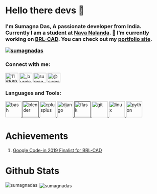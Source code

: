 # Hello there devs 👋
<bold><h3>I'm Sumagna Das, A passionate developer from India. Currently I am a student at <a href="navanalanda.org.in">Nava Nalanda</a>. 🔭 I’m currently working on <a href='https://sourceforge.net/projects/brlcad/'>BRL-CAD</a>. You can check out my <a href="sumagnadas.github.io">portfolio site</a>.</bold>

<p align="left"> <a href="https://github.com/ryo-ma/github-profile-trophy"><img src="https://github-profile-trophy.vercel.app/?username=sumagnadas" alt="sumagnadas" /></a> </p> 

<p align="left">
<h3 align="left">Connect with me:</h3>
<a href="https://stackoverflow.com/users/11658915" target="blank"><img align="center" src="https://cdn.jsdelivr.net/npm/simple-icons@3.0.1/icons/stackoverflow.svg" alt="11658915" height="30" width="40" /></a>
<a href="https://instagram.com/_burningphoenix" target="blank"><img align="center" src="https://cdn.jsdelivr.net/npm/simple-icons@3.0.1/icons/instagram.svg" alt="_burningphoenix" height="30" width="40" /></a>
<a href="https://www.codechef.com/users/sumagna_das" target="blank"><img align="center" src="https://cdn.jsdelivr.net/npm/simple-icons@3.1.0/icons/codechef.svg" alt="sumagna_das" height="30" width="40" /></a>
<a href="https://www.hackerearth.com/@sumagnadas" target="blank"><img align="center" src="https://cdn.jsdelivr.net/npm/simple-icons@3.0.1/icons/hackerearth.svg" alt="@sumagnadas" height="30" width="40" /></a>
</p>

<h3 align="left">Languages and Tools:</h3>
<p align="left"> <a href="https://www.gnu.org/software/bash/" target="_blank"> <img src="https://www.vectorlogo.zone/logos/gnu_bash/gnu_bash-icon.svg" alt="bash" width="50" height="50"/> </a> <a href="" target="_blank"> <img src="https://download.blender.org/branding/community/blender_community_badge_white.svg" alt="blender" width="50" height="50"/> </a> <a href="https://www.w3schools.com/cpp/" target="_blank"> <img src="https://devicons.github.io/devicon/devicon.git/icons/cplusplus/cplusplus-original.svg" alt="cplusplus" width="50" height="50"/> </a> <a href="https://www.djangoproject.com/" target="_blank"> <img src="https://devicons.github.io/devicon/devicon.git/icons/django/django-original.svg" alt="django" width="50" height="50"/> </a> <a href="" target="_blank"> <img src="https://www.vectorlogo.zone/logos/pocoo_flask/pocoo_flask-icon.svg" alt="flask" width="50" height="50"/> </a> <a href="https://git-scm.com/" target="_blank"> <img src="https://www.vectorlogo.zone/logos/git-scm/git-scm-icon.svg" alt="git" width="50" height="50"/> </a> <a href="https://www.linux.org/" target="_blank"> <img src="https://devicons.github.io/devicon/devicon.git/icons/linux/linux-original.svg" alt="linux" width="50" height="50"/> </a> <a href="https://www.python.org" target="_blank"> <img src="https://devicons.github.io/devicon/devicon.git/icons/python/python-original.svg" alt="python" width="50" height="50"/> </a> </p>

# Achievements
1) <a href="https://drive.google.com/file/d/1oCkeOnSbUfftmTuPfJUq44iWCRQ-UqUN/view?usp=sharing">Google Code-in 2019 Finalist for BRL-CAD</a>

# Github Stats
<p><img align="left" src="https://github-readme-stats.vercel.app/api/top-langs/?username=sumagnadas&layout=compact" alt="sumagnadas" /></p>

<p>&nbsp;<img align="center" src="https://github-readme-stats.vercel.app/api?username=sumagnadas&show_icons=true" alt="sumagnadas" /></p>

